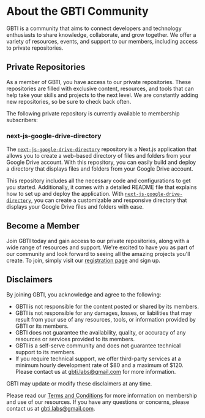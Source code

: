 # About the GBTI Community 

GBTI is a community that aims to connect developers and technology enthusiasts to share knowledge, collaborate, and grow together. We offer a variety of resources, events, and support to our members, including access to private repositories.

## Private Repositories

As a member of GBTI, you have access to our private repositories. These repositories are filled with exclusive content, resources, and tools that can help take your skills and projects to the next level. We are constantly adding new repositories, so be sure to check back often.

The following private repository is currently available to membership subscribers:

### next-js-google-drive-directory

The [`next-js-google-drive-directory`](https://github.com/gbti-labs/membership-repositories/blob/master/nextjs-google-drive-directory/readme.md) repository is a Next.js application that allows you to create a web-based directory of files and folders from your Google Drive account. With this repository, you can easily build and deploy a directory that displays files and folders from your Google Drive account.

This repository includes all the necessary code and configurations to get you started. Additionally, it comes with a detailed README file that explains how to set up and deploy the application. With [`next-js-google-drive-directory`](https://github.com/gbti-labs/membership-repositories/blob/master/nextjs-google-drive-directory/readme.md), you can create a customizable and responsive directory that displays your Google Drive files and folders with ease.

## Become a Member

Join GBTI today and gain access to our private repositories, along with a wide range of resources and support. We're excited to have you as part of our community and look forward to seeing all the amazing projects you'll create. To join, simply visit our [registration page](https://gbti.io) and sign up.

## Disclaimers

By joining GBTI, you acknowledge and agree to the following:

- GBTI is not responsible for the content posted or shared by its members.
- GBTI is not responsible for any damages, losses, or liabilities that may result from your use of any resources, tools, or information provided by GBTI or its members.
- GBTI does not guarantee the availability, quality, or accuracy of any resources or services provided to its members.
- GBTI is a self-serve community and does not guarantee technical support to its members.
- If you require technical support, we offer third-party services at a minimum hourly development rate of $80 and a maximum of $120. Please contact us at [gbti.labs@gmail.com](mailto:gbti.labs@gmail.com) for more information.

GBTI may update or modify these disclaimers at any time.

Please read our [Terms and Conditions](https://gbti.io/terms-and-conditions/) for more information on membership and use of our resources. If you have any questions or concerns, please contact us at [gbti.labs@gmail.com](mailto:gbti.labs@gmail.com).
